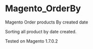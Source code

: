 Magento_OrderBy
===============

Magento  Order products By created date

Sorting all product by date created.

Tested on Magento 1.7.0.2
